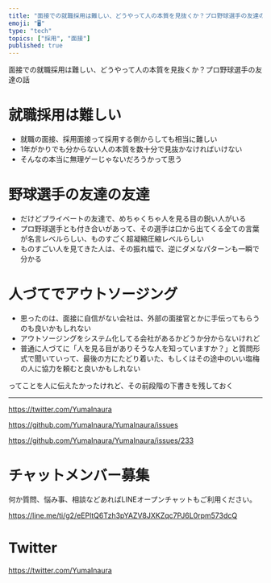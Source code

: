 ```yaml
---
title: "面接での就職採用は難しい、どうやって人の本質を見抜くか？プロ野球選手の友達の話"
emoji: "🖥"
type: "tech"
topics: ["採用", "面接"]
published: true
---
```


面接での就職採用は難しい、どうやって人の本質を見抜くか？プロ野球選手の友達の話

# 就職採用は難しい

- 就職の面接、採用面接って採用する側からしても相当に難しい
- 1年がかりでも分からない人の本質を数十分で見抜かなければいけない
- そんなの本当に無理ゲーじゃないだろうかって思う

# 野球選手の友達の友達

- だけどプライベートの友達で、めちゃくちゃ人を見る目の鋭い人がいる
- プロ野球選手とも付き合いがあって、その選手は口から出てくる全ての言葉が名言レベルらしい、ものすごく超凝縮圧縮レベルらしい
- ものすごい人を見てきた人は、その振れ幅で、逆にダメなパターンも一瞬で分かる

# 人づてでアウトソージング

- 思ったのは、面接に自信がない会社は、外部の面接官とかに手伝ってもらうのも良いかもしれない
- アウトソージングをシステム化してる会社があるかどうか分からないけれど
- 普通に人づてに「人を見る目がありそうな人を知っていますか？」と質問形式で聞いていって、最後の方にたどり着いた、もしくはその途中のいい塩梅の人に協力を頼むと良いかもしれない

ってことを人に伝えたかったけれど、その前段階の下書きを残しておく

---

https://twitter.com/YumaInaura

https://github.com/YumaInaura/YumaInaura/issues

https://github.com/YumaInaura/YumaInaura/issues/233








<!-- Update From Qiita API -->

# チャットメンバー募集


何か質問、悩み事、相談などあればLINEオープンチャットもご利用ください。

https://line.me/ti/g2/eEPltQ6Tzh3pYAZV8JXKZqc7PJ6L0rpm573dcQ





# Twitter


https://twitter.com/YumaInaura


<!-- Update From Qiita API -->



